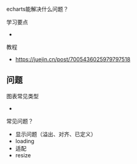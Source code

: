 echarts能解决什么问题？

学习要点

- 

教程

- https://juejin.cn/post/7005436025979797518



## 问题

图表常见类型

- 



常见问题？

- 显示问题（溢出、对齐、已定义）
- loading
- 适配
- resize





